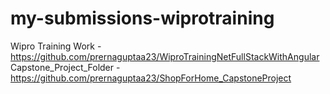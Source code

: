 # my-submissions-wiprotraining

Wipro Training Work - https://github.com/prernaguptaa23/WiproTrainingNetFullStackWithAngular
Capstone_Project_Folder - https://github.com/prernaguptaa23/ShopForHome_CapstoneProject 
